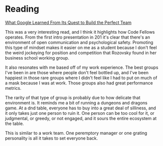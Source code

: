 # Reading

[What Google Learned From Its Quest to Build the Perfect Team](https://www.nytimes.com/2016/02/28/magazine/what-google-learned-from-its-quest-to-build-the-perfect-team.html)

This was a very interesting read, and I think it highlights how Code Fellows operates. From the first intro presentation in 201 it's clear that there's an environment of open communication and psychological safety. Promoting this type of mindset makes it easier on me as a student because I don't feel the weird jockeying for position and competition that Rozovsky found in her business school working group.

It also resonates with me based off of my work experience. The best groups I've been in are those where people don't feel bottled up, and I've been happiest in those rare groups where I didn't feel like I had to put on much of a mask because I was at work. Those groups also had great performance metrics.

The rarity of that type of group is probably due to how delicate that environment is. It reminds me a bit of running a dungeons and dragons game. At a dnd table, everyone has to buy into a great deal of silliness, and it only takes just one person to ruin it. One person can be too cool for it, or judgmental, or greedy, or not engaged, and it sours the entire ecosystem at the table.

This is similar to a work team. One peremptory manager or one grating personality is all it takes to set everyone back.
